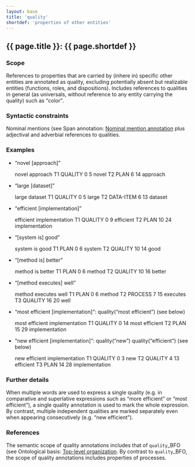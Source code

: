 ```yaml
---
layout: base
title: 'quality'
shortdef: 'properties of other entities'
---
```


## <a class="span" nolink>{{ page.title }}</a>: {{ page.shortdef }}


### Scope

References to properties that are carried by (inhere in) specific
other entities are annotated as <a class="span" nolink>quality</a>,
excluding potentially absent but realizable entities (functions,
roles, and dispositions).  Includes references to qualities in general
(as universals, without reference to any entity carrying the quality)
such as <q>color</q>.


### Syntactic constraints

Nominal mentions (see Span annotation: [Nominal mention annotation](../span-annotation.html#nominal-mention-annotation) plus adjectival and adverbial
references to qualities.


### Examples

* <q>novel [approach]</q>

  <div class="ann-annotation">
  novel approach
  T1 QUALITY 0 5 novel
  T2 PLAN 6 14 approach
  </div>

* <q>large [dataset]</q>

  <div class="ann-annotation">
  large dataset
  T1 QUALITY 0 5 large
  T2 DATA-ITEM 6 13 dataset
  </div>

* <q>efficient [implementation]</q>

  <div class="ann-annotation">
  efficient implementation
  T1 QUALITY 0 9 efficient
  T2 PLAN 10 24 implementation
  </div>

* <q>[system is] good</q>

  <div class="ann-annotation">
  system is good
  T1 PLAN 0 6 system
  T2 QUALITY 10 14 good
  </div>

* <q>[method is] better</q>

  <div class="ann-annotation">
  method is better
  T1 PLAN 0 6 method
  T2 QUALITY 10 16 better
  </div>

* <q>[method executes] well</q>

  <div class="ann-annotation">
  method executes well
  T1 PLAN 0 6 method
  T2 PROCESS 7 15 executes
  T3 QUALITY 16 20 well
  </div>

* <q>most efficient [implementation]</q>: <a class="span" nolink>quality</a>(<q>most efficient</q>) (see below)

  <div class="ann-annotation">
  most efficient implementation
  T1 QUALITY 0 14 most efficient
  T2 PLAN 15 29 implementation
  </div>

* <q>new efficient [implementation]</q>: <a class="span" nolink>quality</a>(<q>new</q>) <a class="span" nolink>quality</a>(<q>efficient</q>) (see below)

  <div class="ann-annotation">
  new efficient implementation
  T1 QUALITY 0 3 new
  T2 QUALITY 4 13 efficient
  T3 PLAN 14 28 implementation
  </div>



### Further details

When multiple words are used to express a single quality (e.g. in
comparative and superlative expressions such as <q>more efficient</q>
or <q>most efficient</q>), a single <a class="span" nolink>quality</a>
annotation is used to mark the whole expression. By contrast, multiple
independent qualities are marked separately even when appearing
consecutively (e.g. <q>new efficient</q>).


### References

The semantic scope of <a class="span" nolink>quality</a> annotations
includes that of `quality`_BFO (see Ontological basis: [Top-level organization](../ontological-basis.html#top-level-organization). By contrast to
`quality`_BFO, the scope of <a class="span" nolink>quality</a>
annotations includes properties of processes.

